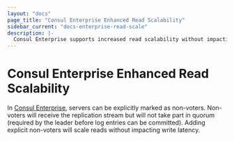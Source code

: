 ```yaml
---
layout: "docs"
page_title: "Consul Enterprise Enhanced Read Scalability"
sidebar_current: "docs-enterprise-read-scale"
description: |-
  Consul Enterprise supports increased read scalability without impacting write latency.
---
```


# Consul Enterprise Enhanced Read Scalability

In [Consul Enterprise](https://www.hashicorp.com/consul.html), servers can be
explicitly marked as non-voters. Non-voters will receive the replication stream
but will not take part in quorum (required by the leader before log entries can
be committed). Adding explicit non-voters will scale
reads
without impacting write latency.
